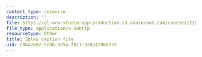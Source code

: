 ```yaml
---
content_type: resource
description: ''
file: https://ol-ocw-studio-app-production.s3.amazonaws.com/courses/21m-355-musical-improvisation-spring-2013/c0ba2682cc8b025af811a2dc42960723_w20MA5SLBfk.srt
file_type: application/x-subrip
resourcetype: Other
title: 3play caption file
uid: c0ba2682-cc8b-025a-f811-a2dc42960723
---
```

